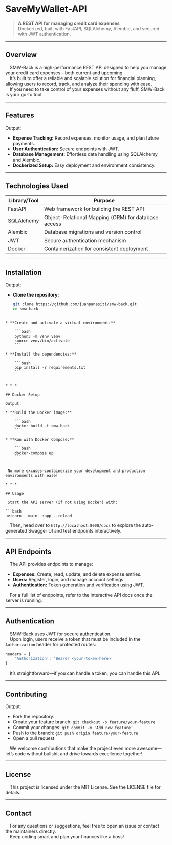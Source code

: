 # SaveMyWallet-API

> **A REST API for managing credit card expenses**  
> Dockerized, built with FastAPI, SQLAlchemy, Alembic, and secured with JWT authentication.

---

## Overview

 SMW-Back is a high-performance REST API designed to help you manage your credit card expenses—both current and upcoming.  
 It’s built to offer a reliable and scalable solution for financial planning, allowing users to record, track, and analyze their spending with ease.  
 If you need to take control of your expenses without any fluff, SMW-Back is your go-to tool.

---

## Features

Output:
- **Expense Tracking:** Record expenses, monitor usage, and plan future payments.
- **User Authentication:** Secure endpoints with JWT.
- **Database Management:** Effortless data handling using SQLAlchemy and Alembic.
- **Dockerized Setup:** Easy deployment and environment consistency.

---

## Technologies Used

| **Library/Tool** | **Purpose**                                           |
|------------------|-------------------------------------------------------|
| FastAPI          | Web framework for building the REST API               |
| SQLAlchemy       | Object-Relational Mapping (ORM) for database access     |
| Alembic          | Database migrations and version control              |
| JWT              | Secure authentication mechanism                      |
| Docker           | Containerization for consistent deployment            |

---

## Installation

Output:
- **Clone the repository:**
  ```bash
  git clone https://github.com/juanpanasiti/smw-back.git
  cd smw-back
```

* **Create and activate a virtual environment:**
    
    ```bash
    python3 -m venv venv
    source venv/bin/activate
    ```
    
* **Install the dependencies:**
    
    ```bash
    pip install -r requirements.txt
    ```
    

* * *

## Docker Setup

Output:

* **Build the Docker image:**
    
    ```bash
    docker build -t smw-back .
    ```
    
* **Run with Docker Compose:**
    
    ```bash
    docker-compose up
    ```
    

 No more excuses—containerize your development and production environments with ease!

* * *

## Usage

 Start the API server (if not using Docker) with:

```bash
uvicorn __main__:app --reload
```

 Then, head over to `http://localhost:8000/docs` to explore the auto-generated Swagger UI and test endpoints interactively.

* * *

## API Endpoints

 The API provides endpoints to manage:

* **Expenses:** Create, read, update, and delete expense entries.
* **Users:** Register, login, and manage account settings.
* **Authentication:** Token generation and verification using JWT.

 For a full list of endpoints, refer to the interactive API docs once the server is running.

* * *

## Authentication

 SMW-Back uses JWT for secure authentication.  
 Upon login, users receive a token that must be included in the `Authorization` header for protected routes:

```python
headers = {
    'Authorization': 'Bearer <your-token-here>'
}
```

 It’s straightforward—if you can handle a token, you can handle this API.

* * *

## Contributing

Output:

* Fork the repository.
* Create your feature branch: `git checkout -b feature/your-feature`
* Commit your changes: `git commit -m 'Add new feature'`
* Push to the branch: `git push origin feature/your-feature`
* Open a pull request.

 We welcome contributions that make the project even more awesome—let’s code without bullshit and drive towards excellence together!

* * *

## License

 This project is licensed under the MIT License. See the LICENSE file for details.

* * *

## Contact

 For any questions or suggestions, feel free to open an issue or contact the maintainers directly.  
 Keep coding smart and plan your finances like a boss!

```
